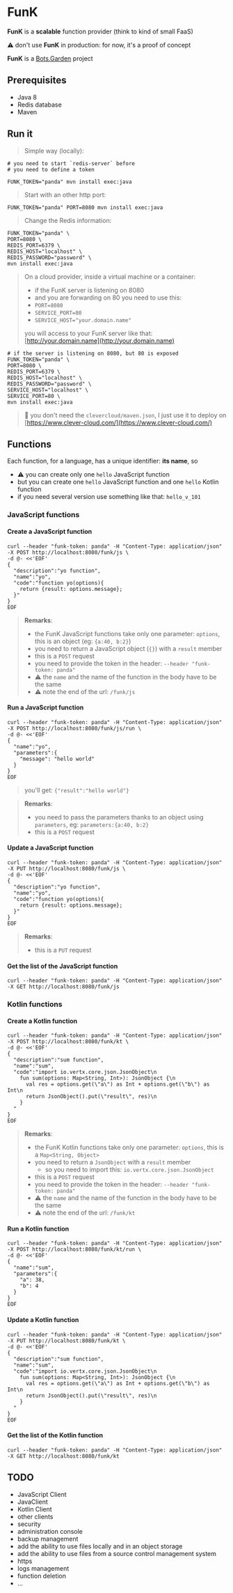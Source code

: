 # FunK

**FunK** is a **scalable** function provider (think to kind of small FaaS)

:warning: don't use **FunK** in production: for now, it's a proof of concept

**FunK** is a [Bots.Garden](http://www.bots.garden/) project

## Prerequisites

- Java 8
- Redis database
- Maven

## Run it

> Simple way (locally):

```shell
# you need to start `redis-server` before
# you need to define a token

FUNK_TOKEN="panda" mvn install exec:java
```


> Start with an other http port:

```shell
FUNK_TOKEN="panda" PORT=8080 mvn install exec:java
```

> Change the Redis information:

```shell
FUNK_TOKEN="panda" \
PORT=8080 \
REDIS_PORT=6379 \
REDIS_HOST="localhost" \
REDIS_PASSWORD="password" \
mvn install exec:java
```

> On a cloud provider, inside a virtual machine or a container:
> - if the FunK server is listening on 8080
> - and you are forwarding on 80
> you need to use this:
> - `PORT=8080`
> - `SERVICE_PORT=80`
> - `SERVICE_HOST="your.domain.name"`
>
> you will access to your FunK server like that: [http://your.domain.name](http://your.domain.name)

```shell
# if the server is listening on 8080, but 80 is exposed
FUNK_TOKEN="panda" \
PORT=8080 \
REDIS_PORT=6379 \
REDIS_HOST="localhost" \
REDIS_PASSWORD="password" \
SERVICE_HOST="localhost" \
SERVICE_PORT=80 \
mvn install exec:java
```

> :wave: you don't need the `clevercloud/maven.json`, I just use it to deploy on [https://www.clever-cloud.com/](https://www.clever-cloud.com/)



## Functions

Each function, for a language, has a unique identifier: **its name**, so

- :warning: you can create only one `hello` JavaScript function
- but you can create one `hello` JavaScript function and one `hello` Kotlin function
- if you need several version use something like that: `hello_v_101`
 

### JavaScript functions

#### Create a JavaScript function

```shell
curl --header "funk-token: panda" -H "Content-Type: application/json" -X POST http://localhost:8080/funk/js \
-d @- <<'EOF'
{
  "description":"yo function",
  "name":"yo",
  "code":"function yo(options){
    return {result: options.message};
  }"
}
EOF
```

> **Remarks**:
> - the FunK JavaScript functions take only one parameter: `options`, this is an object (eg: `{a:40, b:2}`)
> - you need to return a JavaScript object (`{}`) with a `result` member
> - this is a `POST` request
> - you need to provide the token in the header: `--header "funk-token: panda"` 
> - :warning: the `name` and the name of the function in the body have to be the same
> - :warning: note the end of the url: `/funk/js`

#### Run a JavaScript function

```shell
curl --header "funk-token: panda" -H "Content-Type: application/json" -X POST http://localhost:8080/funk/js/run \
-d @- <<'EOF'
{
  "name":"yo",
  "parameters":{
    "message": "hello world"
  }
}
EOF
```

> you'll get: `{"result":"hello world"}`

> **Remarks**:
> - you need to pass the parameters thanks to an object using `parameters`, eg: `parameters:{a:40, b:2}`
> - this is a `POST` request


#### Update a JavaScript function

```shell
curl --header "funk-token: panda" -H "Content-Type: application/json" -X PUT http://localhost:8080/funk/js \
-d @- <<'EOF'
{
  "description":"yo function",
  "name":"yo",
  "code":"function yo(options){
    return {result: options.message};
  }"
}
EOF
```

> **Remarks**:
> - this is a `PUT` request

#### Get the list of the JavaScript function

```shell
curl --header "funk-token: panda" -H "Content-Type: application/json" -X GET http://localhost:8080/funk/js
```

### Kotlin functions

#### Create a Kotlin function

```shell
curl --header "funk-token: panda" -H "Content-Type: application/json" -X POST http://localhost:8080/funk/kt \
-d @- <<'EOF'
{
  "description":"sum function",
  "name":"sum",
  "code":"import io.vertx.core.json.JsonObject\n
    fun sum(options: Map<String, Int>): JsonObject {\n
      val res = options.get(\"a\") as Int + options.get(\"b\") as Int\n
      return JsonObject().put(\"result\", res)\n
    }
  "
}
EOF
```


> **Remarks**:
> - the FunK Kotlin functions take only one parameter: `options`, this is a `Map<String, Object>`
> - you need to return a `JsonObject` with a `result` member
>   - so you need to import this: `io.vertx.core.json.JsonObject`
> - this is a `POST` request
> - you need to provide the token in the header: `--header "funk-token: panda"` 
> - :warning: the `name` and the name of the function in the body have to be the same
> - :warning: note the end of the url: `/funk/kt`

#### Run a Kotlin function

```shell
curl --header "funk-token: panda" -H "Content-Type: application/json" -X POST http://localhost:8080/funk/kt/run \
-d @- <<'EOF'
{
  "name":"sum",
  "parameters":{
    "a": 38,
    "b": 4
  }
}
EOF
```

#### Update a Kotlin function

```shell
curl --header "funk-token: panda" -H "Content-Type: application/json" -X PUT http://localhost:8080/funk/kt \
-d @- <<'EOF'
{
  "description":"sum function",
  "name":"sum",
  "code":"import io.vertx.core.json.JsonObject\n
    fun sum(options: Map<String, Int>): JsonObject {\n
      val res = options.get(\"a\") as Int + options.get(\"b\") as Int\n
      return JsonObject().put(\"result\", res)\n
    }
  "
}
EOF
```

#### Get the list of the Kotlin function

```shell
curl --header "funk-token: panda" -H "Content-Type: application/json" -X GET http://localhost:8080/funk/kt
```


## TODO

- JavaScript Client
- JavaClient
- Kotlin Client
- other clients
- security
- administration console
- backup management
- add the ability to use files locally and in an object storage
- add the ability to use files from a source control management system
- https
- logs management
- function deletion
- ...
